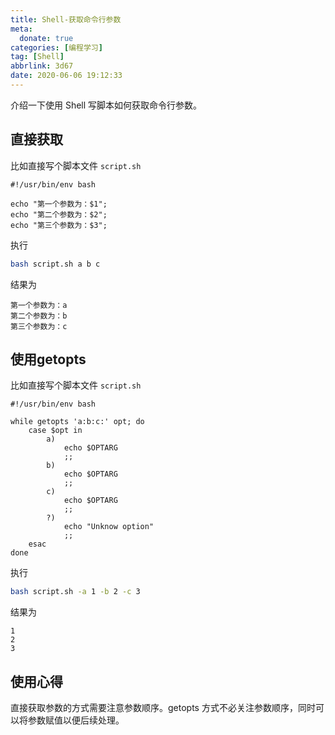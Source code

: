 ```yaml
---
title: Shell-获取命令行参数
meta:
  donate: true
categories: [编程学习]
tag: [Shell]
abbrlink: 3d67
date: 2020-06-06 19:12:33
---
```


介绍一下使用 Shell 写脚本如何获取命令行参数。

<!-- more -->

## 直接获取
比如直接写个脚本文件 `script.sh`
```shell
#!/usr/bin/env bash

echo "第一个参数为：$1";
echo "第二个参数为：$2";
echo "第三个参数为：$3";
```

执行
```bash
bash script.sh a b c
```

结果为
```
第一个参数为：a
第二个参数为：b
第三个参数为：c
```

## 使用getopts
比如直接写个脚本文件 `script.sh`
```shell
#!/usr/bin/env bash

while getopts 'a:b:c:' opt; do
    case $opt in
        a)
            echo $OPTARG
            ;;
        b)
            echo $OPTARG
            ;;
        c)
            echo $OPTARG
            ;;
        ?)
            echo "Unknow option"
            ;;
    esac
done
```

执行
```bash
bash script.sh -a 1 -b 2 -c 3
```

结果为
```
1
2
3
```

## 使用心得
直接获取参数的方式需要注意参数顺序。getopts 方式不必关注参数顺序，同时可以将参数赋值以便后续处理。
